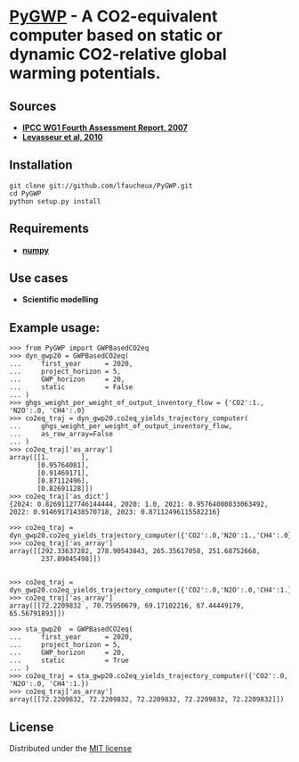 # [PyGWP](https://github.com/lfaucheux/PyGWP) - A **CO2-equivalent computer** based on static or dynamic CO2-relative global warming potentials.

## Sources 
- **[IPCC WG1 Fourth Assessment Report, 2007](https://www.ipcc.ch/publications_and_data/ar4/wg1/en/ch2s2-10-2.html)**
- **[Levasseur et al, 2010](http://pubs.acs.org/doi/abs/10.1021/es9030003)**

## Installation
    git clone git://github.com/lfaucheux/PyGWP.git
    cd PyGWP
    python setup.py install

## Requirements

- **[numpy](http://www.numpy.org/)**

## Use cases

- **Scientific modelling**

## Example usage:

    >>> from PyGWP import GWPBasedCO2eq
    >>> dyn_gwp20 = GWPBasedCO2eq(
    ...     first_year      = 2020,
    ...     project_horizon = 5,
    ...     GWP_horizon     = 20,
    ...     static          = False
    ... )
    >>> ghgs_weight_per_weight_of_output_inventory_flow = {'CO2':1., 'N2O':.0, 'CH4':.0}
    >>> co2eq_traj = dyn_gwp20.co2eq_yields_trajectory_computer(
    ...     ghgs_weight_per_weight_of_output_inventory_flow,
    ...     as_row_array=False
    ... )
    >>> co2eq_traj['as_array']
    array([[1.        ],
           [0.95764081],
           [0.91469171],
           [0.87112496],
           [0.82691128]])
    >>> co2eq_traj['as_dict']
    {2024: 0.82691127746144444, 2020: 1.0, 2021: 0.95764080833063492, 2022: 0.91469171438570718, 2023: 0.87112496115582216}

    >>> co2eq_traj = dyn_gwp20.co2eq_yields_trajectory_computer({'CO2':.0,'N2O':1.,'CH4':.0})
    >>> co2eq_traj['as_array']
    array([[292.33637282, 278.90543843, 265.35617058, 251.68752668,
            237.89845498]])


    >>> co2eq_traj = dyn_gwp20.co2eq_yields_trajectory_computer({'CO2':.0,'N2O':.0,'CH4':1.})
    >>> co2eq_traj['as_array']
    array([[72.2209832 , 70.75950679, 69.17102216, 67.44449179, 65.56791893]])

    >>> sta_gwp20  = GWPBasedCO2eq(
    ...     first_year      = 2020,
    ...     project_horizon = 5,
    ...     GWP_horizon     = 20,
    ...     static          = True
    ... )                                           
    >>> co2eq_traj = sta_gwp20.co2eq_yields_trajectory_computer({'CO2':.0, 'N2O':.0, 'CH4':1.})
    >>> co2eq_traj['as_array']
    array([[72.2209832, 72.2209832, 72.2209832, 72.2209832, 72.2209832]])


## License
Distributed under the [MIT license](https://opensource.org/licenses/MIT)
